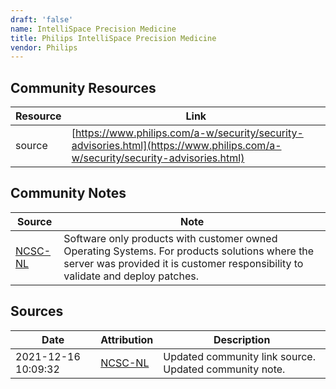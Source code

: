 ```yaml
---
draft: 'false'
name: IntelliSpace Precision Medicine
title: Philips IntelliSpace Precision Medicine
vendor: Philips
---
```



## Community Resources
| Resource | Link |
| --- | --- |
| source | [https://www.philips.com/a-w/security/security-advisories.html](https://www.philips.com/a-w/security/security-advisories.html) |

## Community Notes
| Source | Note |
| --- | --- |
| [NCSC-NL](https://github.com/NCSC-NL/log4shell/blob/main/software/README.md) | Software only products with customer owned Operating Systems. For products solutions where the server was provided it is customer responsibility to validate and deploy patches. |

## Sources
| Date | Attribution | Description |
| --- | --- | --- |
| 2021-12-16 10:09:32 | [NCSC-NL](https://github.com/NCSC-NL/log4shell/blob/main/software/README.md) | Updated community link source. Updated community note.  |
